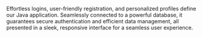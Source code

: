 Effortless logins, user-friendly registration, and personalized profiles define our Java application. Seamlessly connected to a powerful database, it guarantees secure authentication and efficient data management, all presented in a sleek, responsive interface for a seamless user experience.

